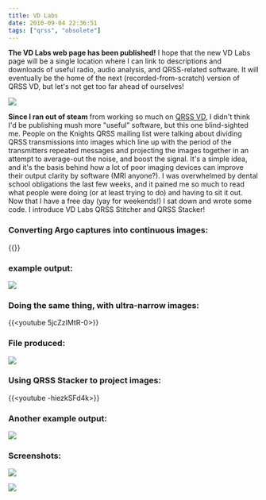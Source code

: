 ```yaml
---
title: VD Labs
date: 2010-09-04 22:36:51
tags: ["qrss", "obsolete"]
---
```




__The VD Labs web page has been published!__ I hope that the new VD Labs page will be a single location where I can link to descriptions and downloads of useful radio, audio analysis, and QRSS-related software. It will eventually be the home of the next (recorded-from-scratch) version of QRSS VD, but let's not get too far ahead of ourselves!

<div class="text-center img-medium">

![](https://swharden.com/static/2010/09/04/vd-labs-flyer.jpg)

</div>

__Since I ran out of steam__ from working so much on [QRSS VD](http://www.swharden.com/blog/qrss_vd/), I didn't think I'd be publishing mush more "useful" software, but this one blind-sighted me. People on the Knights QRSS mailing list were talking about dividing QRSS transmissions into images which line up with the period of the transmitters repeated messages and projecting the images together in an attempt to average-out the noise, and boost the signal. It's a simple idea, and it's the basis behind how a lot of poor imaging devices can improve their output clarity by software (MRI anyone?). I was overwhelmed by dental school obligations the last few weeks, and it pained me so much to read what people were doing (or at least trying to do) and having to sit it out. Now that I have a free day (yay for weekends!) I sat down and wrote some code. I introduce VD Labs QRSS Stitcher and QRSS Stacker!

### Converting Argo captures into continuous images:

{{<youtube Xyo10SyHtfU>}}


### example output:

<div class="text-center img-border large">

![](https://swharden.com/static/2010/09/04/stitched.jpg)

</div>

### Doing the same thing, with ultra-narrow images:

{{<youtube 5jcZzIMtR-0>}}

### File produced:

<div class="text-center img-border">

![](https://swharden.com/static/2010/09/04/stacked_narrow.jpg)

</div>

### Using QRSS Stacker to project images:

{{<youtube -hiezkSFd4k>}}

### Another example output:

<div class="text-center img-border">

![](https://swharden.com/static/2010/09/04/stacked_stitched.jpg)

</div>

### Screenshots:

<div class="text-center img-border">

![](https://swharden.com/static/2010/09/04/vd-labs-qrss-stacker.jpg)

</div>

<div class="text-center img-border">

![](https://swharden.com/static/2010/09/04/vd-labs-qrss-stitcher.jpg)

</div>